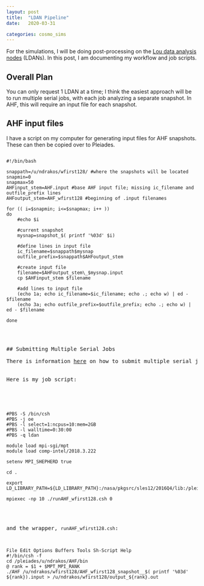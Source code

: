 ```yaml
---
layout: post
title:  "LDAN Pipeline"
date:   2020-03-31

categories: cosmo_sims
---
```


For the simulations, I will be doing post-processing on the <a href=
"https://www.nas.nasa.gov/hecc/support/kb/lou-data-analysis-nodes_413.html">Lou data analysis nodes</a> (LDANs). In this post, I am documenting my workflow and job scripts.


## Overall Plan

You can only request 1 LDAN at a time; I think the easiest approach will be to run multiple serial jobs, with each job analyzing a separate snapshot. In AHF, this will require an input file for each snapshot.



## AHF input files

I have a script on my computer for generating input files for AHF snapshots. These can then be copied over to Pleiades.

<pre><code>
#!/bin/bash

snappath=/u/ndrakos/wfirst128/ #where the snapshots will be located
snapmin=0
snapmax=50
AHFinput_stem=AHF.input #base AHF input file; missing ic_filename and outfile_prefix lines
AHFoutput_stem=AHF_wfirst128 #beginning of .input filenames

for (( i=$snapmin; i<=$snapmax; i++ ))
do
    #echo $i

    #current snapshot
    mysnap=snapshot_$( printf '%03d' $i)

    #define lines in input file
    ic_filename=$snappath$mysnap
    outfile_prefix=$snappath$AHFoutput_stem

    #create input file
    filename=$AHFoutput_stem\_$mysnap.input
    cp $AHFinput_stem $filename

    #add lines to input file
    (echo 1a; echo ic_filename=$ic_filename; echo .; echo w) | ed - $filename
    (echo 3a; echo outfile_prefix=$outfile_prefix; echo .; echo w) | ed - $filename

done

</code><pre>


## Submitting Multiple Serial Jobs

There is information <a href="https://www.nas.nasa.gov/hecc/support/kb/using-sgi-mpt-to-run-multiple-serial-jobs_184.html">here</a> on how to submit multiple serial jobs in one job script.


Here is my job script:



<pre><code>
#PBS -S /bin/csh
#PBS -j oe
#PBS -l select=1:ncpus=10:mem=2GB
#PBS -l walltime=0:30:00
#PBS -q ldan

module load mpi-sgi/mpt
module load comp-intel/2018.3.222

setenv MPI_SHEPHERD true

cd .

export LD_LIBRARY_PATH=${LD_LIBRARY_PATH}:/nasa/pkgsrc/sles12/2016Q4/lib:/pleiades/u/ndrakos/install_to_here/gsl_in/lib

mpiexec -np 10 ./runAHF_wfirst128.csh 0
</code><pre>



and the wrapper, <code>runAHF_wfirst128.csh</code>:

<pre><code>
File Edit Options Buffers Tools Sh-Script Help                                                                           
#!/bin/csh -f                                                                                                            
cd /pleiades/u/ndrakos/AHF/bin
@ rank = $1 + $MPT_MPI_RANK
./AHF /u/ndrakos/wfirst128/AHF_wfirst128_snapshot__$( printf '%03d' ${rank}).input > /u/ndrakos/wfirst128/output_${rank}.out
</code><pre>
